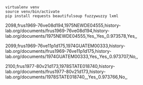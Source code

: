 ```
virtualenv venv
source venv/bin/activate
pip install requests beautifulsoup fuzzywuzzy lxml
```

2098,frus1969-76ve08d194,1975NEWDE04555,history-lab.org/documents/frus1969-76ve08d194,history-lab.org/documents/1975NEWDE04555,Yes,,Yes,,0.973578,Yes,,

2099,frus1969-76ve11p1d175,1974GUATEM00333,history-lab.org/documents/frus1969-76ve11p1d175,history-lab.org/documents/1974GUATEM00333,Yes,,Yes,,0.973707,No,,

2100,frus1977-80v21d173,1978STATE018740,history-lab.org/documents/frus1977-80v21d173,history-lab.org/documents/1978STATE018740,,,Yes,,0.973766,No,,